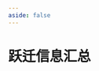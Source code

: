 ```yaml
---
aside: false
---
```

# 跃迁信息汇总

<WishInfo />

<script setup>
import WishInfo from "../.vitepress/components/hsr/WishInfo.vue";
</script>
